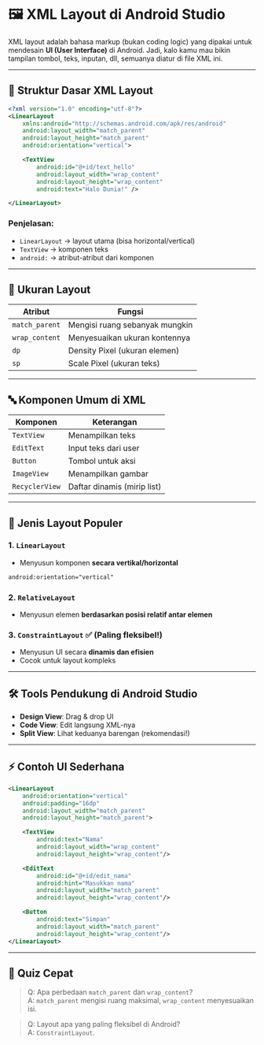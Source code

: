 # 🖼️ XML Layout di Android Studio

XML layout adalah bahasa markup (bukan coding logic) yang dipakai untuk mendesain **UI (User Interface)** di Android. Jadi, kalo kamu mau bikin tampilan tombol, teks, inputan, dll, semuanya diatur di file XML ini.

---

## 🧱 Struktur Dasar XML Layout

```xml
<?xml version="1.0" encoding="utf-8"?>
<LinearLayout
    xmlns:android="http://schemas.android.com/apk/res/android"
    android:layout_width="match_parent"
    android:layout_height="match_parent"
    android:orientation="vertical">

    <TextView
        android:id="@+id/text_hello"
        android:layout_width="wrap_content"
        android:layout_height="wrap_content"
        android:text="Halo Dunia!" />

</LinearLayout>
```

### Penjelasan:
- `LinearLayout` → layout utama (bisa horizontal/vertical)
- `TextView` → komponen teks
- `android:` → atribut-atribut dari komponen

---

## 📐 Ukuran Layout

| Atribut            | Fungsi                             |
|--------------------|-------------------------------------|
| `match_parent`     | Mengisi ruang sebanyak mungkin      |
| `wrap_content`     | Menyesuaikan ukuran kontennya      |
| `dp`               | Density Pixel (ukuran elemen)       |
| `sp`               | Scale Pixel (ukuran teks)           |

---

## 🔤 Komponen Umum di XML

| Komponen      | Keterangan                            |
|---------------|----------------------------------------|
| `TextView`    | Menampilkan teks                      |
| `EditText`    | Input teks dari user                  |
| `Button`      | Tombol untuk aksi                     |
| `ImageView`   | Menampilkan gambar                   |
| `RecyclerView`| Daftar dinamis (mirip list)          |

---

## 🧩 Jenis Layout Populer

### 1. `LinearLayout`
- Menyusun komponen **secara vertikal/horizontal**
```xml
android:orientation="vertical"
```

### 2. `RelativeLayout`
- Menyusun elemen **berdasarkan posisi relatif antar elemen**

### 3. `ConstraintLayout` ✅ (Paling fleksibel!)
- Menyusun UI secara **dinamis dan efisien**
- Cocok untuk layout kompleks

---

## 🛠️ Tools Pendukung di Android Studio

- **Design View**: Drag & drop UI
- **Code View**: Edit langsung XML-nya
- **Split View**: Lihat keduanya barengan (rekomendasi!)

---

## ⚡ Contoh UI Sederhana

```xml
<LinearLayout
    android:orientation="vertical"
    android:padding="16dp"
    android:layout_width="match_parent"
    android:layout_height="match_parent">

    <TextView
        android:text="Nama"
        android:layout_width="wrap_content"
        android:layout_height="wrap_content"/>

    <EditText
        android:id="@+id/edit_nama"
        android:hint="Masukkan nama"
        android:layout_width="match_parent"
        android:layout_height="wrap_content"/>

    <Button
        android:text="Simpan"
        android:layout_width="match_parent"
        android:layout_height="wrap_content"/>
</LinearLayout>
```

---

## 🧪 Quiz Cepat

> Q: Apa perbedaan `match_parent` dan `wrap_content`?  
> A: `match_parent` mengisi ruang maksimal, `wrap_content` menyesuaikan isi.

> Q: Layout apa yang paling fleksibel di Android?  
> A: `ConstraintLayout`.
